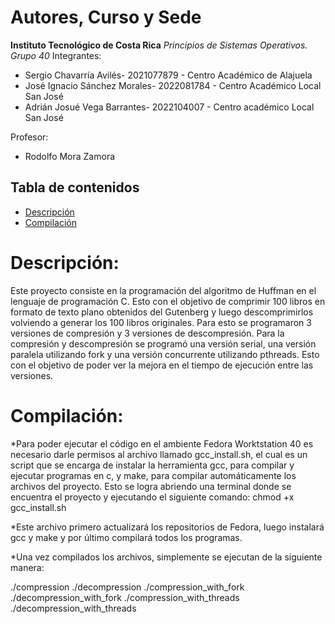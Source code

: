 # Autores, Curso y Sede
**Instituto Tecnológico de Costa Rica**
*Principios de Sistemas Operativos. Grupo 40*
Integrantes:
*    Sergio Chavarría Avilés- 2021077879 - Centro Académico de Alajuela
*    José Ignacio Sánchez Morales- 2022081784 - Centro Académico Local San José
*    Adrián Josué Vega Barrantes- 2022104007 - Centro académico Local San José

Profesor:
*    Rodolfo Mora Zamora 

## Tabla de contenidos
- [Descripción](#Descripción)
- [Compilación](#Compilación)

# Descripción:

Este proyecto consiste en la programación del algoritmo de Huffman en el lenguaje de programación C. Esto con el objetivo de comprimir 100 libros en formato de texto plano obtenidos del Gutenberg y luego descomprimirlos volviendo a generar los 100 libros originales. Para esto se programaron 3 versiones de compresión y 3 versiones de descompresión. Para la compresión y descompresión se programó una versión serial, una versión paralela utilizando fork y una versión concurrente utilizando pthreads. Esto con el objetivo de poder ver la mejora en el tiempo de ejecución entre las versiones.

# Compilación:
*Para poder ejecutar el código en el ambiente Fedora Worktstation 40 es necesario darle permisos al archivo llamado gcc\_install.sh, el cual es un script que se encarga de instalar la herramienta gcc, para compilar y ejecutar programas en c, y make, para compilar automáticamente los archivos del proyecto. Esto se logra abriendo una terminal donde se encuentra el proyecto y ejecutando el siguiente comando: 
chmod +x gcc_install.sh

*Este archivo primero actualizará los repositorios de Fedora, luego instalará gcc y make y por último compilará todos los programas. 

*Una vez compilados los archivos, simplemente se ejecutan de la siguiente manera:

./compression 
./decompression
./compression_with_fork
./decompression_with_fork
./compression_with_threads
./decompression_with_threads
